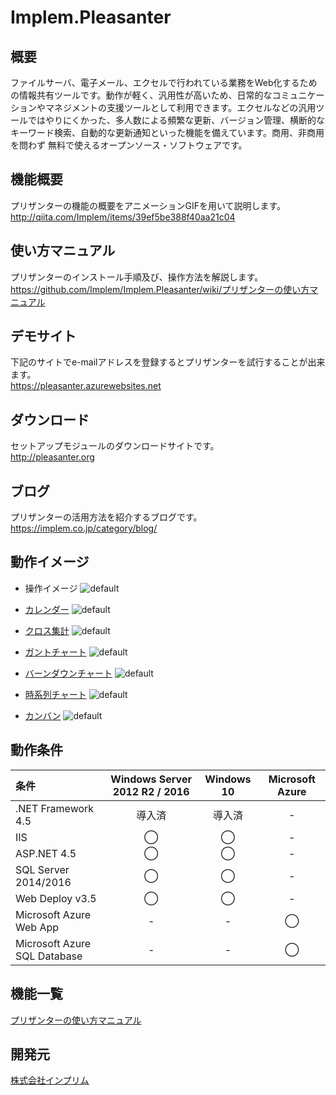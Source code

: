 # Implem.Pleasanter
## 概要
ファイルサーバ、電子メール、エクセルで行われている業務をWeb化するための情報共有ツールです。動作が軽く、汎用性が高いため、日常的なコミュニケーションやマネジメントの支援ツールとして利用できます。エクセルなどの汎用ツールではやりにくかった、多人数による頻繁な更新、バージョン管理、横断的なキーワード検索、自動的な更新通知といった機能を備えています。商用、非商用を問わず 無料で使えるオープンソース・ソフトウェアです。  

## 機能概要
プリザンターの機能の概要をアニメーションGIFを用いて説明します。  
http://qiita.com/Implem/items/39ef5be388f40aa21c04

## 使い方マニュアル
プリザンターのインストール手順及び、操作方法を解説します。  
https://github.com/Implem/Implem.Pleasanter/wiki/プリザンターの使い方マニュアル

## デモサイト
下記のサイトでe-mailアドレスを登録するとプリザンターを試行することが出来ます。  
https://pleasanter.azurewebsites.net

## ダウンロード
セットアップモジュールのダウンロードサイトです。  
http://pleasanter.org

## ブログ
プリザンターの活用方法を紹介するブログです。  
https://implem.co.jp/category/blog/

## 動作イメージ
* 操作イメージ
![default](https://user-images.githubusercontent.com/17098267/26913025-36b4d106-4c53-11e7-9220-eeaf521aa9e4.gif)

* [カレンダー](https://github.com/Implem/Implem.Pleasanter/wiki/テーブル機能：カレンダー)
![default](https://user-images.githubusercontent.com/17098267/26912816-ddbdcc48-4c51-11e7-9626-fe6e14864ec2.gif)

* [クロス集計](https://github.com/Implem/Implem.Pleasanter/wiki/テーブル機能：クロス集計)
![default](https://user-images.githubusercontent.com/17098267/26914950-e92cf0a6-4c5e-11e7-8d71-9712e91b12fd.gif)

* [ガントチャート](https://github.com/Implem/Implem.Pleasanter/wiki/テーブル機能：ガントチャート)
![default](https://user-images.githubusercontent.com/17098267/27017681-49f03c82-4f65-11e7-9df9-97ae76780096.gif)

* [バーンダウンチャート](https://github.com/Implem/Implem.Pleasanter/wiki/テーブル機能：バーンダウンチャート)
![default](https://user-images.githubusercontent.com/17098267/26912848-08ead8ca-4c52-11e7-8159-bb6d2184f84c.gif)

* [時系列チャート](https://github.com/Implem/Implem.Pleasanter/wiki/テーブル機能：時系列チャート)
![default](https://user-images.githubusercontent.com/17098267/26912851-0c1b82f6-4c52-11e7-9461-8efbfd6cfea4.gif)

* [カンバン](https://github.com/Implem/Implem.Pleasanter/wiki/テーブル機能：カンバン)
![default](https://user-images.githubusercontent.com/17098267/26912853-0d61e2b8-4c52-11e7-8eb4-56feb7576d24.gif)

## 動作条件
|条件|Windows Server 2012 R2 / 2016|Windows 10|Microsoft Azure|
|:--|:--:|:--:|:--:|
|.NET Framework 4.5|導入済|導入済|-|
|IIS|◯|◯|-|
|ASP.NET 4.5|◯|◯|-|
|SQL Server 2014/2016|◯|◯|-|
|Web Deploy v3.5|◯|◯|-|
|Microsoft Azure Web App|-|-|◯|
|Microsoft Azure SQL Database|-|-|◯|

## 機能一覧
[プリザンターの使い方マニュアル](https://github.com/Implem/Implem.Pleasanter/wiki/プリザンターの使い方マニュアル)

## 開発元
[株式会社インプリム](https://implem.co.jp)
